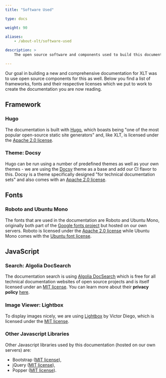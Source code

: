 ```yaml
---
title: "Software Used"

type: docs

weight: 90

aliases: 
    - /about-xlt/software-used

description: >
    The open source software and components used to build this documentation.

---
```


Our goal in building a new and comprehensive documentation for XLT was to use open source components for this as well. Below you find a list of frameworks, fonts and their respective licenses which we put to work to create the documentation you are now reading.

## Framework

### Hugo

The documentation is built with [Hugo](https://gohugo.io), which boasts being "one of the most popular open-source static site generators" and, like XLT, is licensed under the [Apache 2.0 license](https://www.apache.org/licenses/LICENSE-2.0). 

### Theme: Docsy

Hugo can be run using a number of predefined themes as well as your own themes - we are using the [Docsy](https://docsy.dev/) theme as a base and add our CI flavor to this. Docsy is a theme specifically designed "for technical documentation sets" and also comes with an [Apache 2.0 license](https://www.apache.org/licenses/LICENSE-2.0).

## Fonts

### Roboto and Ubuntu Mono

The fonts that are used in the documentation are Roboto and Ubuntu Mono, originally both part of the [Google fonts project](https://github.com/google/fonts) but hosted on our own servers. Roboto is licensed under the [Apache 2.0 license](https://www.apache.org/licenses/LICENSE-2.0) while Ubuntu Mono comes with the [Ubuntu font license](https://github.com/google/fonts/blob/main/ufl/ubuntumono/LICENCE.txt).

## JavaScript

### Search: Algolia DocSearch

The documentation search is using [Algolia DocSearch](https://docsearch.algolia.com/) which is free for all technical documentation websites of open source projects and is itself licensed under an [MIT license](https://github.com/algolia/docsearch/blob/next/LICENSE). You can learn more about their **privacy policy** [here](https://www.algolia.com/policies/privacy/).

### Image Viewer: Lightbox

To display images nicely, we are using [Lightbox](https://victordiego.com/lightbox/) by Victor Diego, which is licensed under the [MIT license](https://victordieggo.mit-license.org/).

### Other Javascript Libraries

Other Javascript libraries used by this documentation (hosted on our own servers) are: 
* Bootstrap ([MIT license](https://github.com/twbs/bootstrap/blob/main/LICENSE)),
* jQuery ([MIT license](https://github.com/jquery/jquery/blob/main/LICENSE.txt)),
* Popper ([MIT license](https://github.com/floating-ui/floating-ui)).
